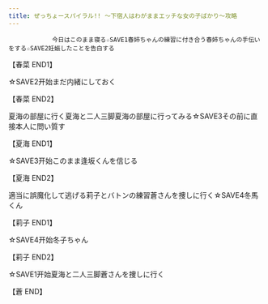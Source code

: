 ```yaml
---
title: ぜっちょースパイラル!! ～下宿人はわがままエッチな女の子ばかり～攻略
---
```


                今日はこのまま寝る☆SAVE1春姉ちゃんの練習に付き合う春姉ちゃんの手伝いをする☆SAVE2妊娠したことを告白する

【春菜 END1】

☆SAVE2开始まだ内緒にしておく

【春菜 END2】

夏海の部屋に行く夏海と二人三脚夏海の部屋に行ってみる☆SAVE3その前に直接本人に問い質す

【夏海 END1】

☆SAVE3开始このまま逢坂くんを信じる

【夏海 END2】

適当に誤魔化して逃げる莉子とバトンの練習蒼さんを捜しに行く☆SAVE4冬馬くん

【莉子 END1】

☆SAVE4开始冬子ちゃん

【莉子 END2】

☆SAVE1开始夏海と二人三脚蒼さんを捜しに行く

【蒼 END】
              
